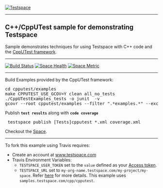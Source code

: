 [![Testspace](http://www.testspace.com/public/img/testspace_logo.png)](http://www.testspace.com)
***

## C++/CppUTest sample for demonstrating Testspace

Sample demonstrates techniques for using Testspace with C++ code and the [CppUTest framework](https://cpputest.github.io).

***

[![Build Status](https://travis-ci.org/testspace-samples/cpp.cpputest.svg?branch=master)](https://travis-ci.org/testspace-samples/cpp.cpputest)
[![Space Health](https://samples.testspace.com/projects/84/spaces/286/badge)](https://samples.testspace.com/projects/84/spaces/286 "Test Cases")
[![Space Metric](https://samples.testspace.com/projects/84/spaces/286/metrics/181/badge)](https://samples.testspace.com/projects/84/spaces/286/metrics#metric-181 "Line/Statement Coverage")

***

Build Examples provided by the CppUTest framework:

<pre>
cd cpputest/examples
make CPPUTEST_USE_GCOV=Y clean all_no_tests 
./CppUTestExamples_tests -o junit  -v
gcovr --root cpputest/examples --filter ".*examples.*" --exclude ".*AllTests.*" -x -o ${MYDIR}/coverage.xml
</pre>

Publish **`test results`** along with **`code coverage`**

<pre>
 testspace publish [Tests]cpputest_*.xml coverage.xml
</pre>

Checkout the [Space](https://samples.testspace.com/projects/cpp/spaces/cpputest). 

***

To fork this example using Travis requires:
  - Create an account at www.testspace.com
  - Travis Environment Variables:
    - `TESTSPACE_USER_TOKEN` set to the `value` defined as your [Access token](http://help.testspace.com/using-your-organization:user-settings).
    - `TESTSPACE_URL` set to `my-org-name.testspace.com/my-project/my-space`. Refer [here](http://help.testspace.com/reference:runner-reference#config) for more details. This example uses `samples.testspace.com/cpp/cpputest`.
  


